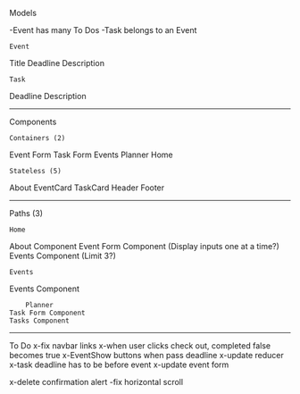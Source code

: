 Models

-Event has many To Dos
-Task belongs to an Event

    Event
Title
Deadline
Description

    Task
Deadline
Description
____________________

Components

    Containers (2)
Event Form
Task Form
Events
Planner
Home

    Stateless (5)
About
EventCard
TaskCard
Header 
Footer 
____________________

Paths (3)

    Home
About Component
Event Form Component (Display inputs one at a time?)
Events Component (Limit 3?)

    Events
Events Component

        Planner
    Task Form Component
    Tasks Component

____________________

To Do
x-fix navbar links
x-when user clicks check out, completed false becomes true
x-EventShow buttons when pass deadline
x-update reducer
x-task deadline has to be before event
x-update event form

x-delete confirmation alert
-fix horizontal scroll